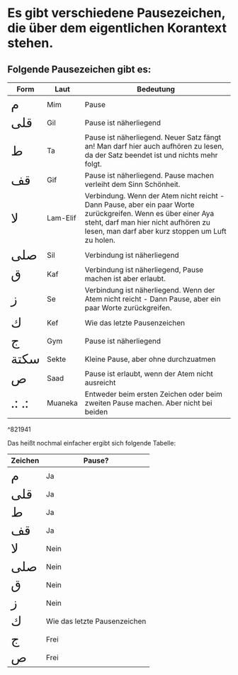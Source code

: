# Es gibt verschiedene Pausezeichen, die über dem eigentlichen Korantext stehen.
## Folgende Pausezeichen gibt es:

| Form                                       | Laut     | Bedeutung                                                                                                                                                                                                 |
| ------------------------------------------ | -------- | --------------------------------------------------------------------------------------------------------------------------------------------------------------------------------------------------------- |
| <span style="font-size: 22pt">م</span>     | Mim      | Pause                                                                                                                                                                                                     |
| <span style="font-size: 22pt">قلى</span>   | Gil      | Pause ist näherliegend                                                                                                                                                                                    |
| <span style="font-size: 22pt">ط</span>     | Ta       | Pause ist näherliegend. Neuer Satz fängt an! Man darf hier auch aufhören zu lesen, da der Satz beendet ist und nichts mehr folgt.                                                                         |
| <span style="font-size: 22pt">ﻗﻒ</span>    | Gif      | Pause ist näherliegend. Pause machen verleiht dem Sinn Schönheit.                                                                                                                                         |
| <span style="font-size: 22pt">ﻻ</span>     | Lam-Elif | Verbindung. Wenn der Atem nicht reicht - Dann Pause, aber ein paar Worte zurückgreifen. Wenn es über einer Aya steht, darf man hier nicht aufhören zu lesen, man darf aber kurz stoppen um Luft zu holen. |
| <span style="font-size: 22pt">صلى</span>   | Sil      | Verbindung ist näherliegend                                                                                                                                                                               |
| <span style="font-size: 22pt">ق</span>     | Kaf      | Verbindung ist näherliegend, Pause machen ist aber erlaubt.                                                                                                                                               |
| <span style="font-size: 22pt">ز</span>     | Se       | Verbindung ist näherliegend. Wenn der Atem nicht reicht - Dann Pause, aber ein paar Worte zurückgreifen.                                                                                                  |
| <span style="font-size: 22pt">ك</span>     | Kef      | Wie das letzte Pausenzeichen                                                                                                                                                                              |
| <span style="font-size: 22pt">ج</span>     | Gym      | Pause ist näherliegend                                                                                                                                                                                    |
| <span style="font-size: 22pt">سكتة</span>  | Sekte    | Kleine Pause, aber ohne durchzuatmen                                                                                                                                                                                                          |
| <span style="font-size: 22pt">ص</span>     | Saad     | Pause ist erlaubt, wenn der Atem nicht ausreicht                                                                                                                                                          |
| <span style="font-size: 22pt">.: .:</span> | Muaneka  | Entweder beim ersten Zeichen oder beim zweiten Pause machen. Aber nicht bei beiden                                                                                                                        |

^821941

Das heißt nochmal einfacher ergibt sich folgende Tabelle:

| Zeichen | Pause? |
| --- | --- |
| <span style="font-size: 22pt">م</span> | Ja |
| <span style="font-size: 22pt">قلى</span> | Ja |
| <span style="font-size: 22pt">ط</span> | Ja |
| <span style="font-size: 22pt">ﻗﻒ</span> | Ja |
| <span style="font-size: 22pt">ﻻ</span> | Nein |
| <span style="font-size: 22pt">صلى</span> | Nein |
| <span style="font-size: 22pt">ق</span> | Nein 
| <span style="font-size: 22pt">ز</span> | Nein |
| <span style="font-size: 22pt">ك</span> | Wie das letzte Pausenzeichen |
| <span style="font-size: 22pt">ج</span> | Frei |
| <span style="font-size: 22pt">ص</span> | Frei |

